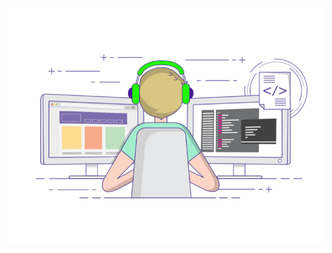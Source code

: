 <img src="https://raw.githubusercontent.com/devSouvik/devSouvik/master/gif3.gif" alt="Hi, I'm Bharath 👋 Software Developer | Open Source Contributor | Learning & Growing 🚀">
